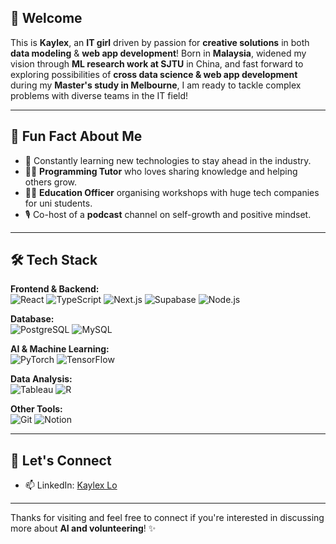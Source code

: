 ## 👋 Welcome

This is **Kaylex**, an **IT girl** driven by passion for **creative solutions** in both **data modeling** & **web app development**! Born in **Malaysia**, widened my vision through **ML research work at SJTU** in China, and fast forward to exploring possibilities of **cross data science & web app development** during my **Master's study in Melbourne**, I am ready to tackle complex problems with diverse teams in the IT field!

---

## 🚀 Fun Fact About Me
- 🌱 Constantly learning new technologies to stay ahead in the industry.
- 👩‍🏫 **Programming Tutor** who loves sharing knowledge and helping others grow.
- 👩‍🏫 **Education Officer** organising workshops with huge tech companies for uni students.
- 🎙️ Co-host of a **podcast** channel on self-growth and positive mindset.

---

## 🛠️ Tech Stack

**Frontend & Backend:**  
![React](https://img.shields.io/badge/-React-61DAFB?logo=react&logoColor=fff)
![TypeScript](https://img.shields.io/badge/-TypeScript-3178C6?logo=typescript&logoColor=fff)
![Next.js](https://img.shields.io/badge/-Next.js-000000?logo=nextdotjs&logoColor=fff)
![Supabase](https://img.shields.io/badge/-Supabase-3ECF8E?logo=supabase&logoColor=fff)
![Node.js](https://img.shields.io/badge/-Node.js-339933?logo=node.js&logoColor=fff)

**Database:**  
![PostgreSQL](https://img.shields.io/badge/-PostgreSQL-336791?logo=postgresql&logoColor=fff)
![MySQL](https://img.shields.io/badge/-MySQL-4479A1?logo=mysql&logoColor=fff)

**AI & Machine Learning:**  
![PyTorch](https://img.shields.io/badge/-PyTorch-EE4C2C?logo=pytorch&logoColor=fff)
![TensorFlow](https://img.shields.io/badge/-TensorFlow-FF6F00?logo=tensorflow&logoColor=fff)

**Data Analysis:**  
![Tableau](https://img.shields.io/badge/-Tableau-E97627?logo=tableau&logoColor=fff)
![R](https://img.shields.io/badge/-R-276DC3?logo=r&logoColor=fff)

**Other Tools:**  
![Git](https://img.shields.io/badge/-Git-F05032?logo=git&logoColor=fff)
![Notion](https://img.shields.io/badge/-Notion-000000?logo=notion&logoColor=fff)

---


## 🤝 Let's Connect
- 📫 LinkedIn: [Kaylex Lo](https://www.linkedin.com/in/kaylex-lo-62339623b/) 

---

Thanks for visiting and feel free to connect if you're interested in discussing more about **AI and volunteering**!  ✨
